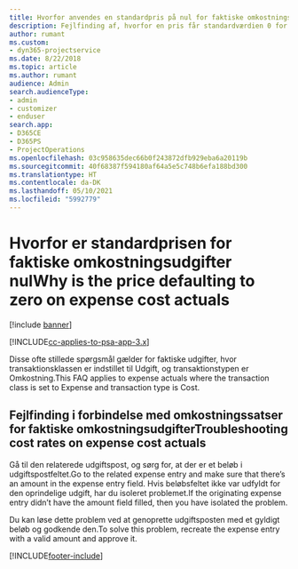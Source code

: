 ```yaml
---
title: Hvorfor anvendes en standardpris på nul for faktiske omkostningsudgifter?
description: Fejlfinding af, hvorfor en pris får standardværdien 0 for faktiske omkostningsudgifter.
author: rumant
ms.custom:
- dyn365-projectservice
ms.date: 8/22/2018
ms.topic: article
ms.author: rumant
audience: Admin
search.audienceType:
- admin
- customizer
- enduser
search.app:
- D365CE
- D365PS
- ProjectOperations
ms.openlocfilehash: 03c958635dec66b0f243872dfb929eba6a20119b
ms.sourcegitcommit: 40f68387f594180af64a5e5c748b6efa188bd300
ms.translationtype: HT
ms.contentlocale: da-DK
ms.lasthandoff: 05/10/2021
ms.locfileid: "5992779"
---
```

# <a name="why-is-the-price-defaulting-to-zero-on-expense-cost-actuals"></a><span data-ttu-id="8a81c-103">Hvorfor er standardprisen for faktiske omkostningsudgifter nul</span><span class="sxs-lookup"><span data-stu-id="8a81c-103">Why is the price defaulting to zero on expense cost actuals</span></span>

[!include [banner](../includes/psa-now-project-operations.md)]

[!INCLUDE[cc-applies-to-psa-app-3.x](../includes/cc-applies-to-psa-app-3x.md)]

<span data-ttu-id="8a81c-104">Disse ofte stillede spørgsmål gælder for faktiske udgifter, hvor transaktionsklassen er indstillet til Udgift, og transaktionstypen er Omkostning.</span><span class="sxs-lookup"><span data-stu-id="8a81c-104">This FAQ applies to expense actuals where the transaction class is set to Expense and transaction type is Cost.</span></span>

## <a name="troubleshooting-cost-rates-on-expense-cost-actuals"></a><span data-ttu-id="8a81c-105">Fejlfinding i forbindelse med omkostningssatser for faktiske omkostningsudgifter</span><span class="sxs-lookup"><span data-stu-id="8a81c-105">Troubleshooting cost rates on expense cost actuals</span></span>

<span data-ttu-id="8a81c-106">Gå til den relaterede udgiftspost, og sørg for, at der er et beløb i udgiftspostfeltet.</span><span class="sxs-lookup"><span data-stu-id="8a81c-106">Go to the related expense entry and make sure that there’s an amount in the expense entry field.</span></span> <span data-ttu-id="8a81c-107">Hvis beløbsfeltet ikke var udfyldt for den oprindelige udgift, har du isoleret problemet.</span><span class="sxs-lookup"><span data-stu-id="8a81c-107">If the originating expense entry didn’t have the amount field filled, then you have isolated the problem.</span></span>
 
<span data-ttu-id="8a81c-108">Du kan løse dette problem ved at genoprette udgiftsposten med et gyldigt beløb og godkende den.</span><span class="sxs-lookup"><span data-stu-id="8a81c-108">To solve this problem, recreate the expense entry with a valid amount and approve it.</span></span>


[!INCLUDE[footer-include](../includes/footer-banner.md)]